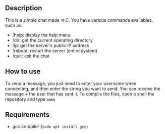 ## Description

This is a simple chat made in C. You have various commands availables,
such as:

- /help: display the help menu
- /dir: get the current operating directory
- /ip: get the server's public IP address
- /reboot: restart the server (entire system)
- /quit: exit the chat

## How to use

To send a message, you just need to enter your username when connecting, and then enter the string you want to send. You can receive the message + the user that has sent it.
To compile the files, open a shell the repository and type `make`

## Requirements

- gcc compiler (`sudo apt install gcc`)
